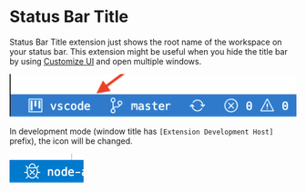 # Status Bar Title

Status Bar Title extension just shows the root name of the workspace on your status bar.
This extension might be useful when you hide the title bar by using [Customize UI](https://marketplace.visualstudio.com/items?itemName=iocave.customize-ui) and open multiple windows.

![Screenshot](images/screenshot.png)

In development mode (window title has `[Extension Development Host]` prefix), the icon will be changed.

![Development mode icon](images/screenshot2.png)
